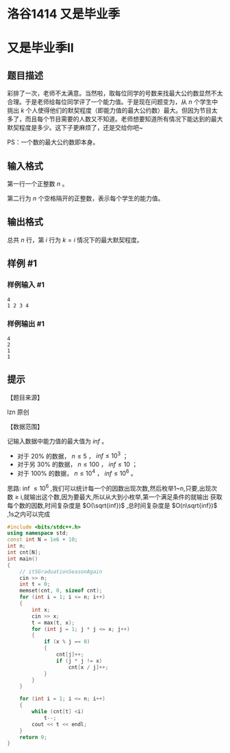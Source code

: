 # 洛谷1414 又是毕业季

# 又是毕业季II

## 题目描述

彩排了一次，老师不太满意。当然啦，取每位同学的号数来找最大公约数显然不太合理。于是老师给每位同学评了一个能力值。于是现在问题变为，从 $n$ 个学生中挑出 $k$ 个人使得他们的默契程度（即能力值的最大公约数）最大。但因为节目太多了，而且每个节目需要的人数又不知道。老师想要知道所有情况下能达到的最大默契程度是多少。这下子更麻烦了，还是交给你吧~

PS：一个数的最大公约数即本身。

## 输入格式

第一行一个正整数  $n$ 。

第二行为 $n$ 个空格隔开的正整数，表示每个学生的能力值。

## 输出格式

总共 $n$ 行，第 $i$ 行为 $k=i$ 情况下的最大默契程度。

## 样例 #1

### 样例输入 #1

```
4
1 2 3 4
```

### 样例输出 #1

```
4
2
1
1
```

## 提示

【题目来源】

lzn 原创

【数据范围】

记输入数据中能力值的最大值为 $\textit{inf}$ 。

- 对于  $20\%$ 的数据， $n \leq 5$ ， $\textit{inf}\leq 10^3$ ；
- 对于另  $30\%$ 的数据， $n \leq 100$ ， $\textit{inf} \leq 10$ ；
- 对于  $100\%$ 的数据， $n \leq 10^4$ ， $\textit{inf} \leq 10^6$ 。

思路:
inf $\leq 10^6$  ,我们可以统计每一个的因数出现次数,然后枚举1~n,只要,出现次数 $\geq$ i,就输出这个数,因为要最大,所以从大到小枚举,第一个满足条件的就输出
获取每个数的因数,时间复杂度是 $O(\sqrt{inf})$  ,总时间复杂度是 $O(n\sqrt{inf})$  ,1s之内可以完成


```cpp
#include <bits/stdc++.h>
using namespace std;
const int N = 1e6 + 10;
int n;
int cnt[N];
int main()
{
    // itSGraduationSeasonAgain
    cin >> n;
    int t = 0;
    memset(cnt, 0, sizeof cnt);
    for (int i = 1; i <= n; i++)
    {
        int x;
        cin >> x;
        t = max(t, x);
        for (int j = 1; j * j <= x; j++)
        {
            if (x % j == 0)
            {
                cnt[j]++;
                if (j * j != x)
                    cnt[x / j]++;
            }
        }
    }

    for (int i = 1; i <= n; i++)
    {
        while (cnt[t] <i)
            t--;
        cout << t << endl;
    }
    return 0;
}
```